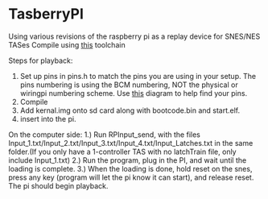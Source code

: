 # TasberryPI
Using various revisions of the raspberry pi as a replay device for SNES/NES TASes
Compile using [this](https://developer.arm.com/tools-and-software/open-source-software/developer-tools/gnu-toolchain/gnu-rm/downloads) toolchain

Steps for playback:
1. Set up pins in pins.h to match the pins you are using in your setup. The pins numbering is using the BCM numbering, NOT the physical or wiringpi numbering scheme. Use [this](https://pinout.xyz/#) diagram to help find your pins.
  2. Compile 
  3. Add kernal.img onto sd card along with bootcode.bin and start.elf.
  4. insert into the pi.
  
  On the computer side:
    1.) Run RPInput_send, with the files Input_1.txt/Input_2.txt/Input_3.txt/Input_4.txt/Input_Latches.txt in the same folder.(If you only have a 1-controller TAS with no latchTrain    file, only include Input_1.txt)
    2.) Run the program, plug in the PI, and wait until the loading is complete.
    3.) When the loading is done, hold reset on the snes, press any key (program will let the pi know it can start), and release reset. The pi should begin playback.
